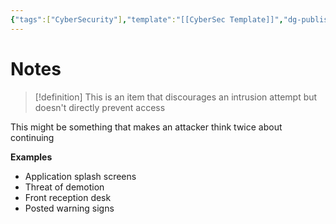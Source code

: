```yaml
---
{"tags":["CyberSecurity"],"template":"[[CyberSec Template]]","dg-publish":true,"permalink":"/600-coding/security/google-cyber-sec/cybersec-security-controls-deterrent/","dgPassFrontmatter":true}
---
```


# Notes
> [!definition] 
> This is an item that discourages an intrusion attempt but doesn't directly prevent access

This might be something that makes an attacker think twice about continuing

**Examples**
- Application splash screens
- Threat of demotion
- Front reception desk
- Posted warning signs


